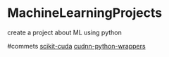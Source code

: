 # MachineLearningProjects
create a project about ML using python




#commets
[scikit-cuda](https://github.com/lebedov/scikit-cuda)
[cudnn-python-wrappers](https://github.com/hannes-brt/cudnn-python-wrappers)
